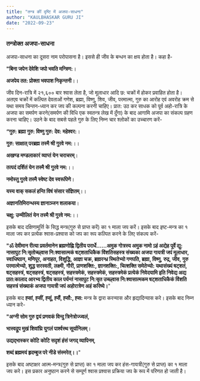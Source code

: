 ```yaml
---
title: "तन्त्र कीं दृष्टि में अजपा-साधना"
author: "KAULBHASKAR GURU JI"
date: "2022-09-23"
---
```


### तन्त्रोक्त अजपा-साधना

अजपा-साधना का दूसरा नाम परोपासना है। इससे ही जीव के बन्धन का क्षय होता है। कहा है-

**"बिना जपेन देवेशि जपो भवति मन्त्रिण:**।

**अजपेय तत: प्रोक्ता भवपाश निकृन्तनी**।।

जीव दिन-रात्रि में २१,६०० बार श्वास लेता है, जो मूलाधार आदि छ: चक्रों में होकर प्रवाहित होता है। अतएव चक्रों में कल्पित देवताओं गणेश, ब्रह्मा, विष्णु, शिव, जीव, परमात्मा, गुरु का आरोह एवं अवरोह क्रम से यथा समय चिन्तन-ध्यान कर जप की कल्पना करनी चाहिए।
प्रात: उठ कर साधक को पूर्व अहो-रात्रि के अजपा का समर्पण करने(समर्पण की विधि एक स्वतन्त्र लेख में दुँगा) के बाद आगामि अजपा का संकल्प ग्रहण करना चाहिए। उठने के बाद सबसे पहले गुरु के लिए निम्न चार श्लोकों का उच्चारण करें-

**“गुरु: ब्रह्मा गुरु: विष्णु गुरु: देव: महेश्वर:**।

**गुरु: साक्षात् परब्रह्म तस्मै श्री गुरवे नम:**।।

**अखण्ड मण्डलाकारं व्याप्तं येन चराचरम्**।

**तत्पदं दर्शितं येन तस्मै श्री गुरवे नम:**।।

**नमोस्तु गुरवे तस्मै स्वेष्ट देव स्वरूपिणे**।

**यस्य वाक् सकलं हन्ति विषं संसार संज्ञितम्**।।

**अज्ञानतिमिरान्धस्य ज्ञानाञ्जन शलाकया**।

**चक्षु: उन्मीलितं येन तस्मै श्री गुरवे नम:**।।

इसके बाद दक्षिणामूर्त्ति के सिद्ध मन्त्र(गुरु से प्राप्त करें) का १ माला जप करें। इसके बाद इष्ट-मन्त्र का १ माला जप कर प्रत्येक श्वास-प्रश्वास को जप का रूप कल्पित करने के लिए संकल्प करें-

**"ॐ देवीमान रीत्या प्रवर्तमानेन ब्रह्मणोह्णि द्वितीय परार्धे……अमुक गोत्रस्य अमुक नामो ऽहं अद्येह पूर्वे द्यु: नासापुट नि:सृतोच्छ्वास नि:श्वासात्मकं षट्शताधिकैक विंशतिसहस्त्र संख्यका अजपा गायत्री जपं मूलाधार, स्वाधिष्ठान, मणिपूर, अनाहत, विशुद्धि, आज्ञा चक्र, ब्रह्मरन्ध्र स्थितेभ्यो गणपति, ब्रह्मा, विष्णु, रुद्र, जीव, गुरु परमात्मेभ्यो, शुद्ध सरस्वती, लक्ष्मी, गौरी, प्राणशक्ति:, ज्ञानशक्ति:, चित्शक्ति समेतेभ्यो: यथासंख्यं षट्शतं, षट्सहस्त्रं, षट्सहस्त्रं, षट्सहस्त्रं, सहस्त्रमेकं, सहस्त्रमेकं, सहस्त्रमेकं प्रत्येकं निवेदयामि इति निवेद्य अद्य प्रात:कालाद आरभ्य द्वितीय काल पर्यन्तं नासापुट नि:सृत उच्छ्वास नि:श्वासात्मकम षट्शताधिकैकं विंशति सहस्त्रं संख्याकं अजपा गायत्री जपं अहोरात्रेण अहं करिष्ये।**"

इसके बाद **ह्सां, ह्सीं, ह्सूं, ह्सैं, ह्सौ:, ह्स:** मन्त्र के द्वारा करन्यास और हृद्यादिन्यास करे। इसके बाद निम्न ध्यान करे-

**"अग्नी सोम गुरु द्वयं प्रणवकं विन्दु त्रिनेत्रोज्ज्वलं,**

**भास्वद्रूप मुखं शिवांघ्रि युगलं पार्श्वस्थ सूर्यानिलम्**।

**उद्यद्भास्कर कोटि कोटि सदृशं हंसं जगद् व्यापिनम्**,

**शब्दं ब्रह्ममयं हृदम्बुज परे नीडे संस्मरेत्।।**"

इसके बाद अष्टाक्षर आत्म-मन्त्र(गुरु से प्राप्त) का १ माला जप कर हंस-गायत्री(गुरु से प्राप्त) का १ माला जप करे। इस प्रकार अनुष्ठान करने से सम्पूर्ण श्वास प्रश्वास प्रक्रिया जप के रूप में परिणत हो जाती है।
